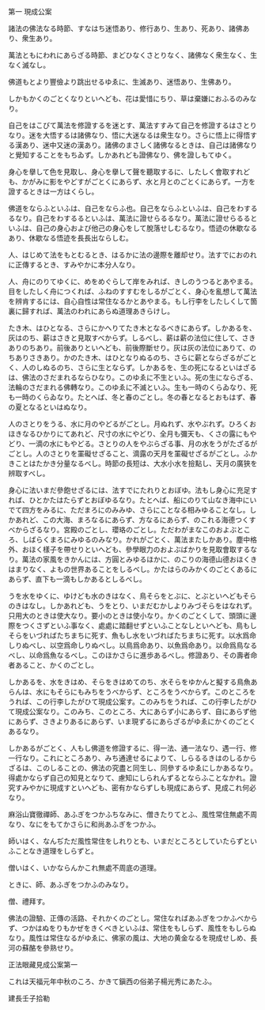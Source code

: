 

第一 現成公案  

  

諸法の佛法なる時節、すなはち迷悟あり、修行あり、生あり、死あり、諸佛あり、衆生あり。  

 萬法ともにわれにあらざる時節、まどひなくさとりなく、諸佛なく衆生なく、生なく滅なし。  

 佛道もとより豐儉より跳出せるゆゑに、生滅あり、迷悟あり、生佛あり。  

 しかもかくのごとくなりといへども、花は愛惜にちり、草は棄嫌におふるのみなり。  

 自己をはこびて萬法を修證するを迷とす、萬法すすみて自己を修證するはさとりなり。迷を大悟するは諸佛なり、悟に大迷なるは衆生なり。さらに悟上に得悟する漢あり、迷中又迷の漢あり。諸佛のまさしく諸佛なるときは、自己は諸佛なりと覺知することをもちゐず。しかあれども證佛なり、佛を證しもてゆく。  

 身心を擧して色を見取し、身心を擧して聲を聽取するに、したしく會取すれども、かがみに影をやどすがごとくにあらず、水と月とのごとくにあらず。一方を證するときは一方はくらし。  

 佛道をならふといふは、自己をならふ也。自己をならふといふは、自己をわするるなり。自己をわするるといふは、萬法に證せらるるなり。萬法に證せらるるといふは、自己の身心および他己の身心をして脫落せしむるなり。悟迹の休歇なるあり、休歇なる悟迹を長長出ならしむ。  

 人、はじめて法をもとむるとき、はるかに法の邊際を離却せり。法すでにおのれに正傳するとき、すみやかに本分人なり。  

 人、舟にのりてゆくに、めをめぐらして岸をみれば、きしのうつるとあやまる。目をしたしく舟につくれば、ふねのすすむをしるがごとく、身心を亂想して萬法を辨肯するには、自心自性は常住なるかとあやまる。もし行李をしたしくして箇裏に歸すれば、萬法のわれにあらぬ道理あきらけし。  

 たき木、はひとなる、さらにかへりてたき木となるべきにあらず。しかあるを、灰はのち、薪はさきと見取すべからず。しるべし、薪は薪の法位に住して、さきありのちあり。前後ありといへども、前後際斷せり。灰は灰の法位にありて、のちありさきあり。かのたき木、はひとなりぬるのち、さらに薪とならざるがごとく、人のしぬるのち、さらに生とならず。しかあるを、生の死になるといはざるは、佛法のさだまれるならひなり。このゆゑに不生といふ。死の生にならざる、法輪のさだまれる佛轉なり。このゆゑに不滅といふ。生も一時のくらゐなり、死も一時のくらゐなり。たとへば、冬と春のごとし。冬の春となるとおもはず、春の夏となるといはぬなり。  

 人のさとりをうる、水に月のやどるがごとし。月ぬれず、水やぶれず。ひろくおほきなるひかりにてあれど、尺寸の水にやどり、全月も彌天も、くさの露にもやどり、一滴の水にもやどる。さとりの人をやぶらざる事、月の水をうがたざるがごとし。人のさとりを罣礙せざること、滴露の天月を罣礙せざるがごとし。ふかきことはたかき分量なるべし。時節の長短は、大水小水を撿點し、天月の廣狹を辨取すべし。  

 身心に法いまだ參飽せざるには、法すでにたれりとおぼゆ。法もし身心に充足すれば、ひとかたはたらずとおぼゆるなり。たとへば、船にのりて山なき海中にいでて四方をみるに、ただまろにのみみゆ、さらにことなる相みゆることなし。しかあれど、この大海、まろなるにあらず、方なるにあらず、のこれる海德つくすべからざるなり。宮殿のごとし、瓔珞のごとし。ただわがまなこのおよぶところ、しばらくまろにみゆるのみなり。かれがごとく、萬法またしかあり。塵中格外、おほく樣子を帶せりといへども、參學眼力のおよぶばかりを見取會取するなり。萬法の家風をきかんには、方圓とみゆるほかに、のこりの海德山德おほくきはまりなく、よもの世界あることをしるべし。かたはらのみかくのごとくあるにあらず、直下も一滴もしかあるとしるべし。  

 うを水をゆくに、ゆけども水のきはなく、鳥そらをとぶに、とぶといへどもそらのきはなし。しかあれども、うをとり、いまだむかしよりみづそらをはなれず。只用大のときは使大なり。要小のときは使小なり。かくのごとくして、頭頭に邊際をつくさずといふ事なく、處處に踏翻せずといふことなしといへども、鳥もしそらをいづればたちまちに死す、魚もし水をいづればたちまちに死す。以水爲命しりぬべし、以空爲命しりぬべし。以鳥爲命あり、以魚爲命あり。以命爲鳥なるべし、以命爲魚なるべし。このほかさらに進歩あるべし。修證あり、その壽者命者あること、かくのごとし。  

 しかあるを、水をきはめ、そらをきはめてのち、水そらをゆかんと擬する鳥魚あらんは、水にもそらにもみちをうべからず、ところをうべからず。このところをうれば、この行李したがひて現成公案す。このみちをうれば、この行李したがひて現成公案なり。このみち、このところ、大にあらず小にあらず、自にあらず他にあらず、さきよりあるにあらず、いま現ずるにあらざるがゆゑにかくのごとくあるなり。  

 しかあるがごとく、人もし佛道を修證するに、得一法、通一法なり、遇一行、修一行なり。これにところあり、みち通達せるによりて、しらるるきはのしるからざるは、このしることの、佛法の究盡と同生し、同參するゆゑにしかあるなり。得處かならず自己の知見となりて、慮知にしられんずるとならふことなかれ。證究すみやかに現成すといへども、密有かならずしも現成にあらず、見成これ何必なり。  

麻浴山寶徹禪師、あふぎをつかふちなみに、僧きたりてとふ、風性常住無處不周なり、なにをもてかさらに和尚あふぎをつかふ。  

 師いはく、なんぢただ風性常住をしれりとも、いまだところとしていたらずといふことなき道理をしらずと。  

僧いはく、いかならんかこれ無處不周底の道理。  

 ときに、師、あふぎをつかふのみなり。  

僧、禮拜す。  

  

 佛法の證驗、正傳の活路、それかくのごとし。常住なればあふぎをつかふべからず、つかはぬをりもかぜをきくべきといふは、常住をもしらず、風性をもしらぬなり。風性は常住なるがゆゑに、佛家の風は、大地の黄金なるを現成せしめ、長河の蘇酪を參熟せり。  

  

正法眼藏見成公案第一  

  

 これは天福元年中秋のころ、かきて鎭西の俗弟子楊光秀にあたふ。  

  

 建長壬子拾勒  

  




